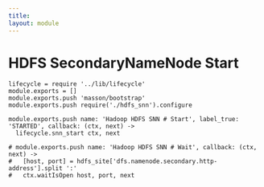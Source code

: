 ```yaml
---
title: 
layout: module
---
```


# HDFS SecondaryNameNode Start

    lifecycle = require '../lib/lifecycle'
    module.exports = []
    module.exports.push 'masson/bootstrap'
    module.exports.push require('./hdfs_snn').configure

    module.exports.push name: 'Hadoop HDFS SNN # Start', label_true: 'STARTED', callback: (ctx, next) ->
      lifecycle.snn_start ctx, next

    # module.exports.push name: 'Hadoop HDFS SNN # Wait', callback: (ctx, next) ->
    #   [host, port] = hdfs_site['dfs.namenode.secondary.http-address'].split ':'
    #   ctx.waitIsOpen host, port, next
